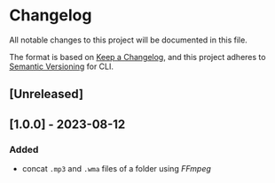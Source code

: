 # Changelog

All notable changes to this project will be documented in this file.

The format is based on [Keep a Changelog](https://keepachangelog.com/en/1.0.0/),
and this project adheres to [Semantic Versioning](https://semver.org/spec/v2.0.0.html) for CLI.

## [Unreleased]

## [1.0.0] - 2023-08-12

### Added

- concat `.mp3` and `.wma` files of a folder using *FFmpeg*

